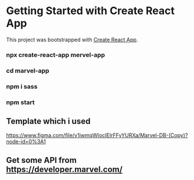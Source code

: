 # Getting Started with Create React App

This project was bootstrapped with [Create React App](https://github.com/facebook/create-react-app).

### npx create-react-app mervel-app

### cd marvel-app

### npm i sass

### npm start



## Template which i used

https://www.figma.com/file/v1iwmqWIocIElrFFyYURXa/Marvel-DB-(Copy)?node-id=0%3A1


## Get some API from https://developer.marvel.com/








